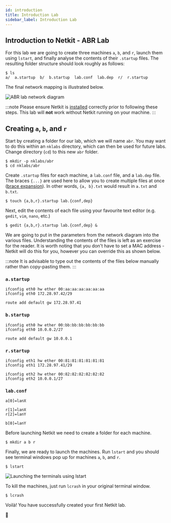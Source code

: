 ```yaml
---
id: introduction
title: Introduction Lab
sidebar_label: Introduction Lab
---
```


## Introduction to Netkit - ABR Lab

For this lab we are going to create three machines `a`, `b`, and `r`, launch them using `lstart`, and finally analyse the contents of their `.startup` files. The resulting folder structure should look roughly as follows:

```
$ ls
a/  a.startup  b/  b.startup  lab.conf  lab.dep  r/  r.startup
```

The final network mapping is illustrated below.

![ABR lab network diagram](/img/abr_guide_network_diagram.jpg)

:::note
Please ensure Netkit is [installed](./) correctly prior to following these steps. This lab will **not** work without Netkit running on your machine.
:::

## Creating `a`, `b`, and `r`

Start by creating a folder for our lab, which we will name `abr`. You may want to do this within an `nklabs` directory, which can then be used for future labs. Change directory (`cd`) to this new `abr` folder.

```
$ mkdir -p nklabs/abr
$ cd nklabs/abr
```

Create `.startup` files for each machine, a `lab.conf` file, and a `lab.dep` file. The braces `{...}` are used here to allow you to create multiple files at once ([brace expansion](https://www.gnu.org/software/bash/manual/html_node/Brace-Expansion.html)). In other words, `{a, b}.txt` would result in `a.txt` and `b.txt`.

```
$ touch {a,b,r}.startup lab.{conf,dep}
```

Next, edit the contents of each file using your favourite text editor (e.g. `gedit`, `vim`, `nano`, etc.)

```
$ gedit {a,b,r}.startup lab.{conf,dep} &
```

We are going to put in the parameters from the network diagram into the various files. Understanding the contents of the files is left as an exercise for the reader. It is worth noting that you don't have to set a MAC address - Netkit will do this for you, however you can override this as shown below.

:::note
It is advisable to type out the contents of the files below manually rather than copy-pasting them.
:::

### `a.startup`

```
ifconfig eth0 hw ether 00:aa:aa:aa:aa:aa:aa
ifconfig eth0 172.28.97.42/29

route add default gw 172.28.97.41
```
### `b.startup`

```
ifconfig eth0 hw ether 00:bb:bb:bb:bb:bb:bb
ifconfig eth0 10.0.0.2/27

route add default gw 10.0.0.1
```

### `r.startup`

```
ifconfig eth1 hw ether 00:81:81:81:81:81:81
ifconfig eth1 172.28.97.41/29

ifconfig eth2 hw ether 00:82:82:82:82:82:82
ifconfig eth2 10.0.0.1/27
```

### `lab.conf`

```
a[0]=lanX

r[1]=lanX
r[2]=lanY

b[0]=lanY 
```

Before launching Netkit we need to create a folder for each machine.

```
$ mkdir a b r
```

Finally, we are ready to launch the machines. Run `lstart` and you should see terminal windows pop up for machines `a`, `b`, and `r`.

```
$ lstart
```

![Launching the terminals using lstart](/img/abr_guide_terminal_lstart.png)

To kill the machines, just run `lcrash` in your original terminal window.

```
$ lcrash
```

Voilà! You have successfully created your first Netkit lab.

🐸
